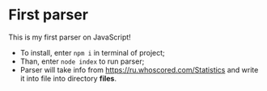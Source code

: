 # First parser

This is my first parser on JavaScript!

- To install, enter `npm i` in terminal of project;
- Than, enter `node index` to run parser;
- Parser will take info from https://ru.whoscored.com/Statistics and write it into file into directory **files**.
